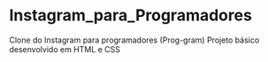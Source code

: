 # Instagram_para_Programadores
Clone do Instagram para programadores (Prog-gram)
Projeto básico desenvolvido em HTML e CSS
